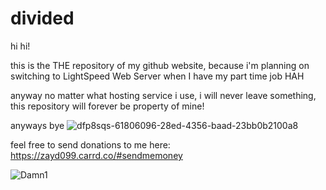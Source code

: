# divided
hi hi!

this is the THE repository of my github website, because i'm planning on switching to LightSpeed Web Server when I have my part time job HAH

anyway no matter what hosting service i use, i will never leave something, this repository will forever be property of mine!

anyways bye
![dfp8sqs-61806096-28ed-4356-baad-23bb0b2100a8](https://github.com/user-attachments/assets/c7dbb6a7-54a9-4c49-af5f-40405dae2ac3)

feel free to send donations to me here: https://zayd099.carrd.co/#sendmemoney

![Damn1](https://github.com/user-attachments/assets/a2977ec9-8767-4395-b6e1-479eaaa52282)
